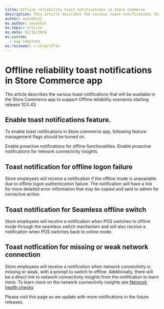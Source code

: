 ```yaml
---
title: Offline reliability toast notifications in Store Commerce
description: This article describes the various toast notifications that will be available in Microsoft Dynamics 365 Commerce Store Commerce app.
author: anush6121
ms.author: anvenkat 
ms.topic: article 
ms.date: 01/16/2024
ms.custom: 
  - bap-template
ms.reviewer: v-chrgriffin
---
```


# Offline reliability toast notifications in Store Commerce app

The article describes the various toast notifications that will be available in the Store Commerce app to support Offline reliability scenarios starting release 10.0.43. 

## Enable toast notifications feature.

To enable toast notifications in Store commerce app, following feature management flags should be turned on.

Enable proactive notifications for offline functionalities.
Enable proactive notifications for network connectivity insights.

## Toast notification for offline logon failure

Store employees will receive a notification if the offline mode is unavailable due to offline logon authentication failure. The notification will have a link for more detailed
error information that may be copied and sent to admin for corrective action.

## Toast notification for Seamless offline switch

Store employees will receive a notification when POS switches to offline mode through the seamless switch mechanism and will also receive a notification when POS switches back to online mode.

## Toast notfication for missing or weak network connection

Store employees will receive a notification when network connectivity is missing or weak, with a prompt to switch to offline. Additionally, there will be a direct link to network connectivity 
insights from the notification to learn more. To learn more on the network connectivity insights see [Network health checks](pos-healthcheck.md) 

Please visit this page as we update with more notifications in the future releases.

